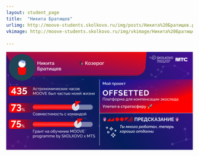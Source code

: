 ```yaml
---
layout: student_page
title:  "Никита Братищев"
urlimg: http://moove-students.skolkovo.ru/img/posts/Никита%20Братищев.png
vkimage: http://moove-students.skolkovo.ru/img/vkimage/Никита%20Братищев%20для%20Вк.png

---
```

<img class="img-fluid" src="/img/posts/Никита Братищев.png" alt="moove-2">
